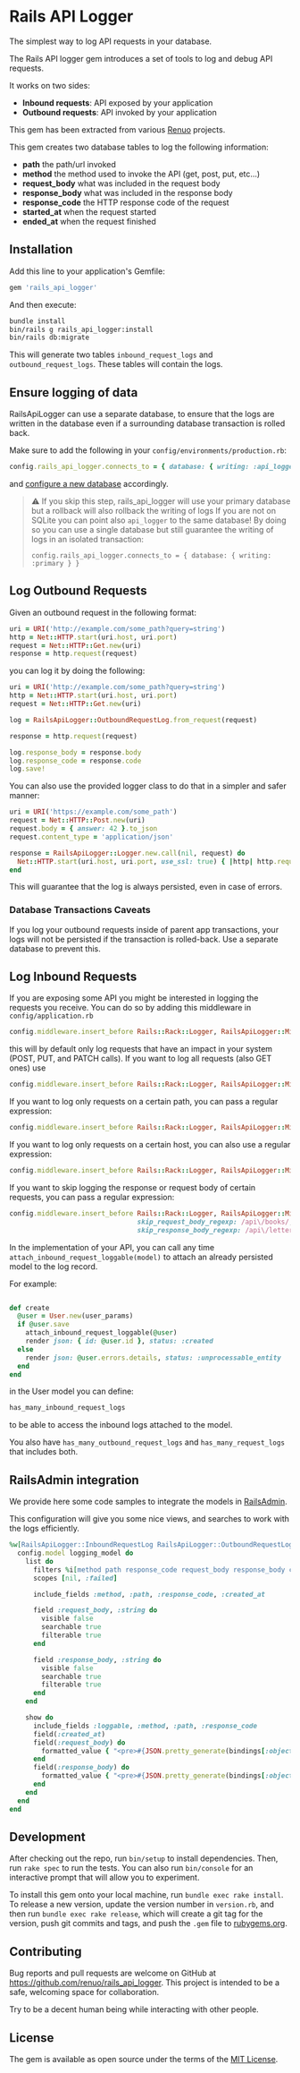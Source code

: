 # Rails API Logger

The simplest way to log API requests in your database.

The Rails API logger gem introduces a set of tools to log and debug API requests.

It works on two sides:

* **Inbound requests**: API exposed by your application
* **Outbound requests**: API invoked by your application

This gem has been extracted from various [Renuo](https://www.renuo.ch) projects.

This gem creates two database tables to log the following information:

* **path** the path/url invoked
* **method** the method used to invoke the API (get, post, put, etc...)
* **request_body** what was included in the request body
* **response_body** what was included in the response body
* **response_code** the HTTP response code of the request
* **started_at** when the request started
* **ended_at** when the request finished

## Installation

Add this line to your application's Gemfile:

```ruby
gem 'rails_api_logger'
```

And then execute:

```bash
bundle install
bin/rails g rails_api_logger:install
bin/rails db:migrate
```

This will generate two tables `inbound_request_logs` and `outbound_request_logs`.
These tables will contain the logs.

## Ensure logging of data

RailsApiLogger can use a separate database, to ensure that the logs are written in the database even if a
surrounding database transaction is rolled back.

Make sure to add the following in your `config/environments/production.rb`:

```ruby
config.rails_api_logger.connects_to = { database: { writing: :api_logger } }
```

and [configure a new database](spec/dummy/config/database.yml) accordingly.

> ⚠️ If you skip this step, rails_api_logger will use your primary database but a rollback will also rollback the
> writing of logs
> If you are not on SQLite you can point also `api_logger` to the same database! By doing so you can use a single
> database but still guarantee the writing of logs in an isolated transaction:
> ```
> config.rails_api_logger.connects_to = { database: { writing: :primary } }
> ```

## Log Outbound Requests

Given an outbound request in the following format:

```ruby
uri = URI('http://example.com/some_path?query=string')
http = Net::HTTP.start(uri.host, uri.port)
request = Net::HTTP::Get.new(uri)
response = http.request(request)
```

you can log it by doing the following:

```ruby
uri = URI('http://example.com/some_path?query=string')
http = Net::HTTP.start(uri.host, uri.port)
request = Net::HTTP::Get.new(uri)

log = RailsApiLogger::OutboundRequestLog.from_request(request)

response = http.request(request)

log.response_body = response.body
log.response_code = response.code
log.save!
```

You can also use the provided logger class to do that in a simpler and safer manner:

```ruby
uri = URI('https://example.com/some_path')
request = Net::HTTP::Post.new(uri)
request.body = { answer: 42 }.to_json
request.content_type = 'application/json'

response = RailsApiLogger::Logger.new.call(nil, request) do
  Net::HTTP.start(uri.host, uri.port, use_ssl: true) { |http| http.request(request) }
end
``` 

This will guarantee that the log is always persisted, even in case of errors.

### Database Transactions Caveats

If you log your outbound requests inside of parent app transactions, your logs will not be persisted if
the transaction is rolled-back. Use a separate database to prevent this.

## Log Inbound Requests

If you are exposing some API you might be interested in logging the requests you receive.
You can do so by adding this middleware in `config/application.rb`

```ruby
config.middleware.insert_before Rails::Rack::Logger, RailsApiLogger::Middleware
``` 

this will by default only log requests that have an impact in your system (POST, PUT, and PATCH calls).
If you want to log all requests (also GET ones) use

```ruby
config.middleware.insert_before Rails::Rack::Logger, RailsApiLogger::Middleware, only_state_change: false
```

If you want to log only requests on a certain path, you can pass a regular expression:

```ruby
config.middleware.insert_before Rails::Rack::Logger, RailsApiLogger::Middleware, path_regexp: /api/
```

If you want to log only requests on a certain host, you can also use a regular expression:

```ruby
config.middleware.insert_before Rails::Rack::Logger, RailsApiLogger::Middleware, host_regexp: /api.example.com/
```

If you want to skip logging the response or request body of certain requests, you can pass a regular expression:

```ruby
config.middleware.insert_before Rails::Rack::Logger, RailsApiLogger::Middleware,
                                skip_request_body_regexp: /api\/books/,
                                skip_response_body_regexp: /api\/letters/
```

In the implementation of your API, you can call any time `attach_inbound_request_loggable(model)`
to attach an already persisted model to the log record.

For example:

```ruby

def create
  @user = User.new(user_params)
  if @user.save
    attach_inbound_request_loggable(@user)
    render json: { id: @user.id }, status: :created
  else
    render json: @user.errors.details, status: :unprocessable_entity
  end
end
```

in the User model you can define:

```ruby
has_many_inbound_request_logs
```

to be able to access the inbound logs attached to the model.

You also have `has_many_outbound_request_logs` and `has_many_request_logs` that includes both.

## RailsAdmin integration

We provide here some code samples to integrate the models in [RailsAdmin](https://github.com/sferik/rails_admin).

This configuration will give you some nice views, and searches to work with the logs efficiently.

```ruby
%w[RailsApiLogger::InboundRequestLog RailsApiLogger::OutboundRequestLog].each do |logging_model|
  config.model logging_model do
    list do
      filters %i[method path response_code request_body response_body created_at]
      scopes [nil, :failed]

      include_fields :method, :path, :response_code, :created_at

      field :request_body, :string do
        visible false
        searchable true
        filterable true
      end

      field :response_body, :string do
        visible false
        searchable true
        filterable true
      end
    end

    show do
      include_fields :loggable, :method, :path, :response_code
      field(:created_at)
      field(:request_body) do
        formatted_value { "<pre>#{JSON.pretty_generate(bindings[:object].request_body)}</pre>".html_safe }
      end
      field(:response_body) do
        formatted_value { "<pre>#{JSON.pretty_generate(bindings[:object].response_body)}</pre>".html_safe }
      end
    end
  end
end
```

## Development

After checking out the repo, run `bin/setup` to install dependencies. Then, run `rake spec` to run the tests. You can
also run `bin/console` for an interactive prompt that will allow you to experiment.

To install this gem onto your local machine, run `bundle exec rake install`. To release a new version, update the
version number in `version.rb`, and then run `bundle exec rake release`, which will create a git tag for the version,
push git commits and tags, and push the `.gem` file to [rubygems.org](https://rubygems.org).

## Contributing

Bug reports and pull requests are welcome on GitHub at https://github.com/renuo/rails_api_logger.
This project is intended to be a safe, welcoming space for collaboration.

Try to be a decent human being while interacting with other people.

## License

The gem is available as open source under the terms of the [MIT License](https://opensource.org/licenses/MIT).

